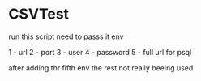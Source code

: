 # CSVTest

run this script
need to passs it env

1 - url
2 - port
3 - user
4 - password
5 - full url for psql

after adding thr fifth env the rest not really beeing used

